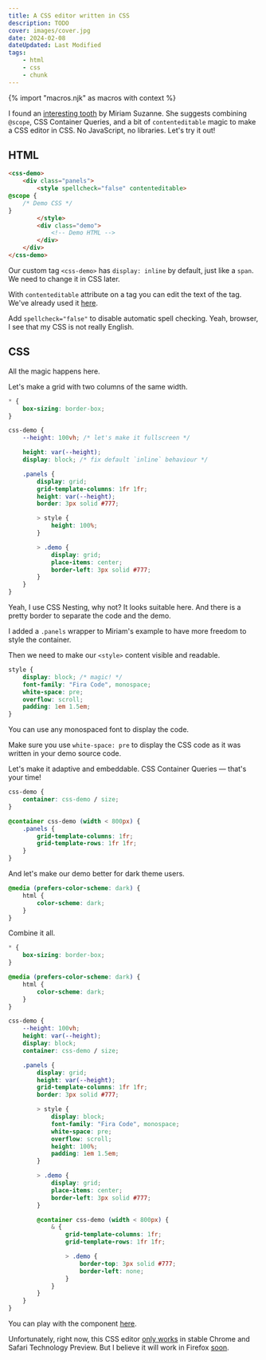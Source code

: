 ```yaml
---
title: A CSS editor written in CSS
description: TODO
cover: images/cover.jpg
date: 2024-02-08
dateUpdated: Last Modified
tags:
    - html
    - css
    - chunk
---
```


{% import "macros.njk" as macros with context %}

I found an [interesting tooth](https://front-end.social/@mia/111889170998301977) by Miriam Suzanne. She suggests combining `@scope`, CSS Container Queries, and a bit of `contenteditable` magic to make a CSS editor in CSS. No JavaScript, no libraries. Let's try it out!

## HTML

```html
<css-demo>
    <div class="panels">
        <style spellcheck="false" contenteditable>
@scope {
    /* Demo CSS */
}
        </style>
        <div class="demo">
            <!-- Demo HTML -->
        </div>
    </div>
</css-demo>
```

Our custom tag `<css-demo>` has `display: inline` by default, just like a `span`. We need to change it in CSS later.

With `contenteditable` attribute on a tag you can edit the text of the tag. We've already used it [here](/chunks/design-mode/).

Add `spellcheck="false"` to disable automatic spell checking. Yeah, browser, I see that my CSS is not really English.

## CSS

All the magic happens here.

Let's make a grid with two columns of the same width.

```css
* {
    box-sizing: border-box;
}

css-demo {
    --height: 100vh; /* let's make it fullscreen */

    height: var(--height);
    display: block; /* fix default `inline` behaviour */

    .panels {
        display: grid;
        grid-template-columns: 1fr 1fr;
        height: var(--height);
        border: 3px solid #777;

        > style {
            height: 100%;
        }

        > .demo {
            display: grid;
            place-items: center;
            border-left: 3px solid #777;
        }
    }
}
```

Yeah, I use CSS Nesting, why not? It looks suitable here. And there is a pretty border to separate the code and the demo.

I added a `.panels` wrapper to Miriam's example to have more freedom to style the container.

Then we need to make our `<style>` content visible and readable.

```css
style {
    display: block; /* magic! */
    font-family: "Fira Code", monospace;
    white-space: pre;
    overflow: scroll;
    padding: 1em 1.5em;
}
```

You can use any monospaced font to display the code.

Make sure you use `white-space: pre` to display the CSS code as it was written in your demo source code.

Let's make it adaptive and embeddable. CSS Container Queries — that's your time!

```css
css-demo {
    container: css-demo / size;
}

@container css-demo (width < 800px) {
    .panels {
        grid-template-columns: 1fr;
        grid-template-rows: 1fr 1fr;
    }
}
```

And let's make our demo better for dark theme users.

```css
@media (prefers-color-scheme: dark) {
    html {
        color-scheme: dark;
    }
}
```

Combine it all.

```css
* {
    box-sizing: border-box;
}

@media (prefers-color-scheme: dark) {
    html {
        color-scheme: dark;
    }
}

css-demo {
    --height: 100vh;
    height: var(--height);
    display: block;
    container: css-demo / size;

    .panels {
        display: grid;
        height: var(--height);
        grid-template-columns: 1fr 1fr;
        border: 3px solid #777;

        > style {
            display: block;
            font-family: "Fira Code", monospace;
            white-space: pre;
            overflow: scroll;
            height: 100%;
            padding: 1em 1.5em;
        }

        > .demo {
            display: grid;
            place-items: center;
            border-left: 3px solid #777;
        }

        @container css-demo (width < 800px) {
            & {
                grid-template-columns: 1fr;
                grid-template-rows: 1fr 1fr;

                > .demo {
                    border-top: 3px solid #777;
                    border-left: none;
                }
            }
        }
    }
}
```
</details>

You can play with the component [here](https://codepen.io/dark_mefody/full/PoLdPoY).

Unfortunately, right now, this CSS editor [only works](https://caniuse.com/css-cascade-scope) in stable Chrome and Safari Technology Preview. But I believe it will work in Firefox [soon](https://bugzilla.mozilla.org/show_bug.cgi?id=%40scope).
